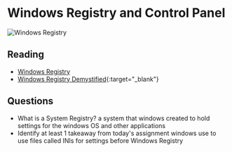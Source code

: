 # Windows Registry and Control Panel

![Windows Registry](https://upload.wikimedia.org/wikipedia/en/9/97/Registry_Editor_icon.png)

## Reading
- [Windows Registry](https://www.youtube.com/watch?v=E6ROLfd8RFo)
- [Windows Registry Demystified](https://www.howtogeek.com/370022/windows-registry-demystified-what-you-can-do-with-it/){:target="_blank"}

## Questions

- What is a System Registry?
    a system that windows created to hold settings for the windows OS and other applications 
- Identify at least 1 takeaway from today's assignment
    windows use to use files called INIs for settings before Windows Registry
